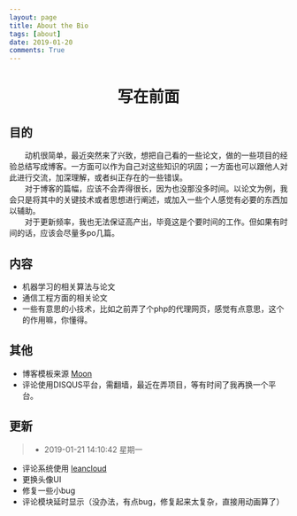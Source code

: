 ```yaml
---
layout: page
title: About the Bio
tags: [about]
date: 2019-01-20
comments: True
---
```


<center><h1>写在前面</h1></center>

## 目的
&emsp;&emsp;动机很简单，最近突然来了兴致，想把自己看的一些论文，做的一些项目的经验总结写成博客。一方面可以作为自己对这些知识的巩固；一方面也可以跟他人对此进行交流，加深理解，或者纠正存在的一些错误。<br/>
&emsp;&emsp;对于博客的篇幅，应该不会弄得很长，因为也没那没多时间。以论文为例，我会只是将其中的关键技术或者思想进行阐述，或加入一些个人感觉有必要的东西加以辅助。<br/>
&emsp;&emsp;对于更新频率，我也无法保证高产出，毕竟这是个要时间的工作。但如果有时间的话，应该会尽量多po几篇。<br/>
## 内容

- 机器学习的相关算法与论文
- 通信工程方面的相关论文
- 一些有意思的小技术，比如之前弄了个php的代理网页，感觉有点意思，这个的作用嘛，你懂得。

## 其他

- 博客模板来源 [Moon](https://github.com/TaylanTatli/Moon/ "Moon")
- 评论使用DISQUS平台，需翻墙，最近在弄项目，等有时间了我再换一个平台。

## 更新

>- 2019-01-21 14:10:42 星期一
   - 评论系统使用 [leancloud](https://leancloud.cn "leancloud")
   - 更换头像UI
   - 修复一些小bug
   - 评论模块延时显示（没办法，有点bug，修复起来太复杂，直接用动画算了）
